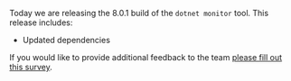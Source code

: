 Today we are releasing the 8.0.1 build of the `dotnet monitor` tool. This release includes:
- Updated dependencies

If you would like to provide additional feedback to the team [please fill out this survey](https://aka.ms/dotnet-monitor-survey?src=rn).
